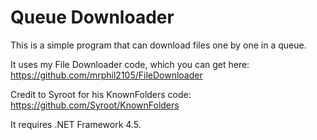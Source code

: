 # Queue Downloader

This is a simple program that can download files one by one in a queue.

It uses my File Downloader code, which you can get here: https://github.com/mrphil2105/FileDownloader

Credit to Syroot for his KnownFolders code: https://github.com/Syroot/KnownFolders

It requires .NET Framework 4.5.